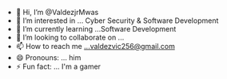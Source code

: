 - 👋 Hi, I’m @ValdezjrMwas
- 👀 I’m interested in ... Cyber Security & Software  Development 
- 🌱 I’m currently learning ...Software Development
- 💞️ I’m looking to collaborate on ...
- 📫 How to reach me ...valdezvic256@gmail.com
- 😄 Pronouns: ... him
- ⚡ Fun fact: ... I'm  a gamer 

<!---
ValdezjrMwas/ValdezjrMwas is a ✨ special ✨ repository because its `README.md` (this file) appears on your GitHub profile.
You can click the Preview link to take a look at your changes.
--->
